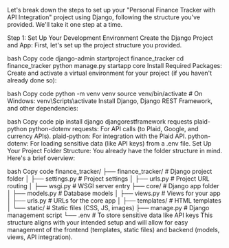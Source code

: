 Let's break down the steps to set up your "Personal Finance Tracker with API Integration" project using Django, following the structure you've provided. We'll take it one step at a time.

Step 1: Set Up Your Development Environment
Create the Django Project and App: First, let's set up the project structure you provided.

bash
Copy code
django-admin startproject finance_tracker
cd finance_tracker
python manage.py startapp core
Install Required Packages: Create and activate a virtual environment for your project (if you haven't already done so):

bash
Copy code
python -m venv venv
source venv/bin/activate  # On Windows: venv\Scripts\activate
Install Django, Django REST Framework, and other dependencies:

bash
Copy code
pip install django djangorestframework requests plaid-python python-dotenv
requests: For API calls (to Plaid, Google, and currency APIs).
plaid-python: For integration with the Plaid API.
python-dotenv: For loading sensitive data (like API keys) from a .env file.
Set Up Your Project Folder Structure: You already have the folder structure in mind. Here's a brief overview:

bash
Copy code
finance_tracker/
├── finance_tracker/         # Django project folder
│   ├── settings.py          # Project settings
│   ├── urls.py              # Project URL routing
│   ├── wsgi.py              # WSGI server entry
├── core/                    # Django app folder
│   ├── models.py            # Database models
│   ├── views.py             # Views for your app
│   ├── urls.py              # URLs for the core app
│   ├── templates/           # HTML templates
│   └── static/              # Static files (CSS, JS, images)
├── manage.py                # Django management script
└── .env                     # To store sensitive data like API keys
This structure aligns with your intended setup and will allow for easy management of the frontend (templates, static files) and backend (models, views, API integration).